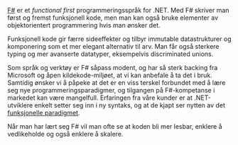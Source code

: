 [F#](http://fsharp.org/) er et _functional first_ programmeringsspråk for .NET. Med F# skriver man først og fremst funksjonell kode, men man kan også bruke elementer av objektorientert programmering hvis man ønsker det.
 
Funksjonell kode gir færre sideeffekter og tilbyr immutable datastrukturer og komponering som et mer elegant alternativ til arv. Man får også sterkere typing og mer avanserte datatyper, eksempelvis discriminated unions.
 
Som språk og verktøy er F# såpass modent, og har så sterk backing fra Microsoft og åpen kildekode-miljøet, at vi kan anbefale å ta det i bruk. Samtidig ønsker vi å påpeke at det er en viss terskel forbundet med å lære seg nye programmeringsparadigmer, og tilgangen på F#-kompetanse i markedet kan være mangelfull. Erfaringen fra våre kunder er at .NET-utviklere enkelt setter seg inn i ny syntaks, og at de kjapt ser nytten av det [funksjonelle paradigmet](https://radar.bekk.no/tech2017/sprak-og-rammeverk/funksjonelt-paradigme).
 
Når man har lært seg F# vil man ofte se at koden bli mer lesbar, enklere å vedlikeholde og også enklere å skalere.